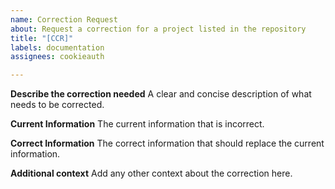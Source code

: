 ```yaml
---
name: Correction Request
about: Request a correction for a project listed in the repository
title: "[CCR]"
labels: documentation
assignees: cookieauth

---
```


**Describe the correction needed**
A clear and concise description of what needs to be corrected.

**Current Information**
The current information that is incorrect.

**Correct Information**
The correct information that should replace the current information.

**Additional context**
Add any other context about the correction here.
